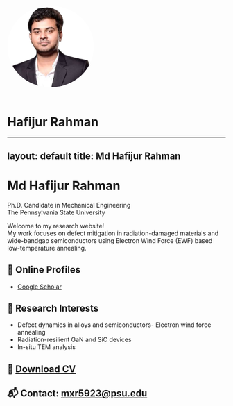 <link rel="stylesheet" href="assets/style.css">
<img src="profile.png" alt="Profile photo" width="200" style="border-radius: 50%; margin-bottom: 20px;" />

# Hafijur Rahman

---
layout: default
title: Md Hafijur Rahman
---



# Md Hafijur Rahman

Ph.D. Candidate in Mechanical Engineering  
The Pennsylvania State University

Welcome to my research website!  
My work focuses on defect mitigation in radiation-damaged materials and wide-bandgap semiconductors using Electron Wind Force (EWF) based low-temperature annealing.
## 🔗 Online Profiles

- [Google Scholar](https://scholar.google.com/citations?user=aK6TLVcAAAAJ&hl=en)

## 🔬 Research Interests
- Defect dynamics in alloys and semiconductors- Electron wind force annealing
- Radiation-resilient GaN and SiC devices
- In-situ TEM analysis

## 📄 [Download CV](CV.pdf)
## 📬 Contact: mxr5923@psu.edu

